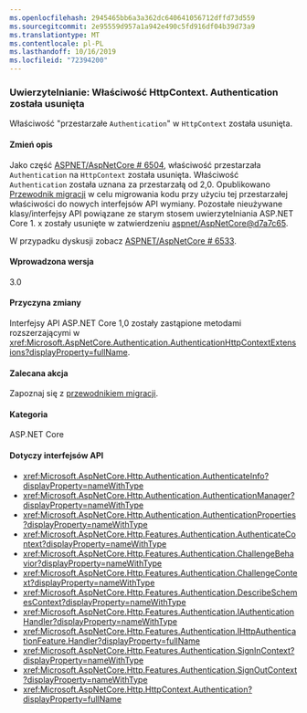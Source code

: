```yaml
---
ms.openlocfilehash: 2945465bb6a3a362dc640641056712dffd73d559
ms.sourcegitcommit: 2e95559d957a1a942e490c5fd916df04b39d73a9
ms.translationtype: MT
ms.contentlocale: pl-PL
ms.lasthandoff: 10/16/2019
ms.locfileid: "72394200"
---
```

### <a name="authentication-httpcontextauthentication-property-removed"></a>Uwierzytelnianie: Właściwość HttpContext. Authentication została usunięta

Właściwość "przestarzałe `Authentication`" w `HttpContext` została usunięta.

#### <a name="change-description"></a>Zmień opis

Jako część [ASPNET/AspNetCore # 6504](https://github.com/aspnet/AspNetCore/pull/6504), właściwość przestarzała `Authentication` na `HttpContext` została usunięta. Właściwość `Authentication` została uznana za przestarzałą od 2,0. Opublikowano [Przewodnik migracji](/aspnet/core/migration/1x-to-2x/identity-2x?view=aspnetcore-2.2#use-httpcontext-authentication-extensions) w celu migrowania kodu przy użyciu tej przestarzałej właściwości do nowych interfejsów API wymiany. Pozostałe nieużywane klasy/interfejsy API powiązane ze starym stosem uwierzytelniania ASP.NET Core 1. x zostały usunięte w zatwierdzeniu [aspnet/AspNetCore@d7a7c65](https://github.com/aspnet/AspNetCore/commit/d7a7c65).

W przypadku dyskusji zobacz [ASPNET/AspNetCore # 6533](https://github.com/aspnet/AspNetCore/issues/6533).

#### <a name="version-introduced"></a>Wprowadzona wersja

3.0

#### <a name="reason-for-change"></a>Przyczyna zmiany

Interfejsy API ASP.NET Core 1,0 zostały zastąpione metodami rozszerzającymi w <xref:Microsoft.AspNetCore.Authentication.AuthenticationHttpContextExtensions?displayProperty=fullName>.

#### <a name="recommended-action"></a>Zalecana akcja

Zapoznaj się z [przewodnikiem migracji](/aspnet/core/migration/1x-to-2x/identity-2x?view=aspnetcore-2.2#use-httpcontext-authentication-extensions).

#### <a name="category"></a>Kategoria

ASP.NET Core

#### <a name="affected-apis"></a>Dotyczy interfejsów API

- <xref:Microsoft.AspNetCore.Http.Authentication.AuthenticateInfo?displayProperty=nameWithType>
- <xref:Microsoft.AspNetCore.Http.Authentication.AuthenticationManager?displayProperty=nameWithType>
- <xref:Microsoft.AspNetCore.Http.Authentication.AuthenticationProperties?displayProperty=nameWithType>
- <xref:Microsoft.AspNetCore.Http.Features.Authentication.AuthenticateContext?displayProperty=nameWithType>
- <xref:Microsoft.AspNetCore.Http.Features.Authentication.ChallengeBehavior?displayProperty=nameWithType>
- <xref:Microsoft.AspNetCore.Http.Features.Authentication.ChallengeContext?displayProperty=nameWithType>
- <xref:Microsoft.AspNetCore.Http.Features.Authentication.DescribeSchemesContext?displayProperty=nameWithType>
- <xref:Microsoft.AspNetCore.Http.Features.Authentication.IAuthenticationHandler?displayProperty=nameWithType>
- <xref:Microsoft.AspNetCore.Http.Features.Authentication.IHttpAuthenticationFeature.Handler?displayProperty=fullName>
- <xref:Microsoft.AspNetCore.Http.Features.Authentication.SignInContext?displayProperty=nameWithType>
- <xref:Microsoft.AspNetCore.Http.Features.Authentication.SignOutContext?displayProperty=nameWithType>
- <xref:Microsoft.AspNetCore.Http.HttpContext.Authentication?displayProperty=fullName>

<!-- 

#### Affected APIs

- `T:Microsoft.AspNetCore.Http.Authentication.AuthenticateInfo`
- `T:Microsoft.AspNetCore.Http.Authentication.AuthenticationManager`
- `T:Microsoft.AspNetCore.Http.Authentication.AuthenticationProperties`
- `T:Microsoft.AspNetCore.Http.Features.Authentication.AuthenticateContext`
- `T:Microsoft.AspNetCore.Http.Features.Authentication.ChallengeBehavior`
- `T:Microsoft.AspNetCore.Http.Features.Authentication.ChallengeContext`
- `T:Microsoft.AspNetCore.Http.Features.Authentication.DescribeSchemesContext`
- `T:Microsoft.AspNetCore.Http.Features.Authentication.IAuthenticationHandler`
- `P:Microsoft.AspNetCore.Http.Features.Authentication.IHttpAuthenticationFeature.Handler`
- `T:Microsoft.AspNetCore.Http.Features.Authentication.SignInContext`
- `T:Microsoft.AspNetCore.Http.Features.Authentication.SignOutContext`
- `P:Microsoft.AspNetCore.Http.HttpContext.Authentication`

-->
